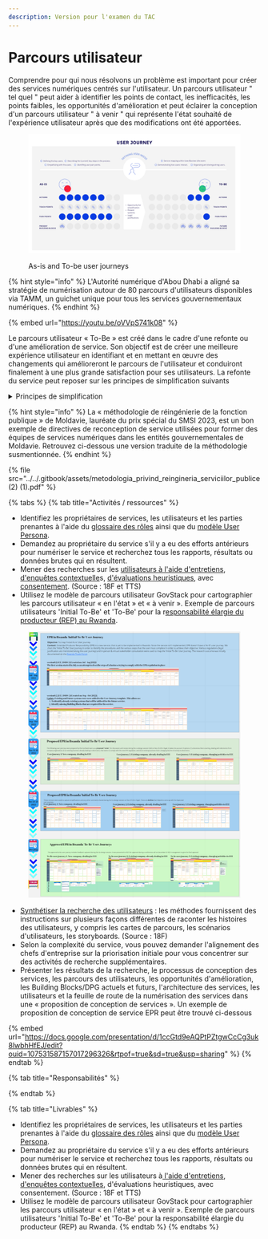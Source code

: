 ```yaml
---
description: Version pour l'examen du TAC
---
```


# Parcours utilisateur

Comprendre pour qui nous résolvons un problème est important pour créer des services numériques centrés sur l'utilisateur. Un parcours utilisateur " tel quel " peut aider à identifier les points de contact, les inefficacités, les points faibles, les opportunités d'amélioration et peut éclairer la conception d'un parcours utilisateur " à venir " qui représente l'état souhaité de l'expérience utilisateur après que des modifications ont été apportées.

<figure><img src="../../.gitbook/assets/5. As-is initial-to-be user journey (1).jpg" alt=""><figcaption><p>As-is and To-be user journeys</p></figcaption></figure>

{% hint style="info" %}
L'Autorité numérique d'Abou Dhabi a aligné sa stratégie de numérisation autour de 80 parcours d'utilisateurs disponibles via TAMM, un guichet unique pour tous les services gouvernementaux numériques.
{% endhint %}

{% embed url="https://youtu.be/oVVpS741k08" %}

Le parcours utilisateur « To-Be » est créé dans le cadre d'une refonte ou d'une amélioration de service. Son objectif est de créer une meilleure expérience utilisateur en identifiant et en mettant en œuvre des changements qui amélioreront le parcours de l'utilisateur et conduiront finalement à une plus grande satisfaction pour ses utilisateurs. La refonte du service peut reposer sur les principes de simplification suivants&#x20;

<details>

<summary>Principes de simplification</summary>

* Minimisez les redondances en intégrant et en rationalisant les étapes du parcours utilisateur. Ceci peut être réalisé en : récupérant les informations requises pour obtenir un service à partir des registres ; personnaliser des formulaires unifiés qui sont remplis automatiquement et ne nécessitent que les données qui n'existent pas déjà dans les registres.&#x20;
* Le silence vaut consentement tacitement exprimé. Renversement de la charge de la preuve dans les procédures administratives. Exemple : Informer le gouvernement de nouvelles opérations commerciales au lieu de demander une licence commerciale.&#x20;
* Élimination des exigences, des données ou des documents. Exemple : Validation d'informations par la consultation des données des registres au lieu de demander à l'utilisateur de présenter des copies de documents.&#x20;
* Réduction de la durée maximale de résolution. Exemple : réduction du délai entre la demande et l'approbation d'une licence d'exploitation.&#x20;
* Prolongation de validité (pour éviter la nécessité de renouvellements continus).&#x20;
* Procédure de résolution immédiate. L'accès aux registres devrait être complètement automatisé, par exemple, l'obtention des actes de naissance et l'attestation de non-poursuite

</details>

{% hint style="info" %}
La « méthodologie de réingénierie de la fonction publique » de Moldavie, lauréate du prix spécial du SMSI 2023, est un bon exemple de directives de reconception de service utilisées pour former des équipes de services numériques dans les entités gouvernementales de Moldavie. Retrouvez ci-dessous une version traduite de la méthodologie susmentionnée.
{% endhint %}

{% file src="../../.gitbook/assets/metodologia_privind_reingineria_serviciilor_publice (2) (1).pdf" %}

{% tabs %}
{% tab title="Activités / ressources" %}
* Identifiez les propriétaires de services, les utilisateurs et les parties prenantes à l'aide du [glossaire des rôles](https://govstack.gitbook.io/implementation-playbook/govstack-implementation-playbook/annex/govstack-user-profiles-taxonomy) ainsi que du [modèle User Persona](../../govstack-implementation-playbook/learning-and-exchange/artefacts.md#user-personas).
* Demandez au propriétaire du service s'il y a eu des efforts antérieurs pour numériser le service et recherchez tous les rapports, résultats ou données brutes qui en résultent.
* Mener des recherches sur les [utilisateurs à l'aide d'entretiens](https://methods.18f.gov/stakeholder-and-user-interviews), [d'enquêtes contextuelle](https://methods.18f.gov/contextual-inquiry)s, [d'évaluations heuristiques](https://methods.18f.gov/heuristic-evaluation), avec [consentement](https://handbook.tts.gsa.gov/research-guidelines/). (Source : 18F et TTS)
* Utilisez le modèle de parcours utilisateur GovStack pour cartographier les parcours utilisateur « en l'état » et « à venir ». Exemple de parcours utilisateurs 'Initial To-Be' et 'To-Be' pour la r[esponsabilité élargie du producteur (REP) au Rwanda](https://miro.com/app/board/uXjVP56Uir8=/?share\_link\_id=755323073673).

<figure><img src="../../.gitbook/assets/Screenshot 2023-03-31 171334 (1) (1) (1).png" alt=""><figcaption></figcaption></figure>

* [Synthétiser la recherche des utilisateurs](https://methods.18f.gov/) : les méthodes fournissent des instructions sur plusieurs façons différentes de raconter les histoires des utilisateurs, y compris les cartes de parcours, les scénarios d'utilisateurs, les storyboards. (Source : 18F)
* Selon la complexité du service, vous pouvez demander l'alignement des chefs d'entreprise sur la priorisation initiale pour vous concentrer sur des activités de recherche supplémentaires.
* Présenter les résultats de la recherche, le processus de conception des services, les parcours des utilisateurs, les opportunités d'amélioration, les Building Blocks/DPG actuels et futurs, l'architecture des services, les utilisateurs et la feuille de route de la numérisation des services dans une « proposition de conception de services ». Un exemple de proposition de conception de service EPR peut être trouvé ci-dessous&#x20;



{% embed url="https://docs.google.com/presentation/d/1ccGtd9eAQPtPZtgwCcCg3uk8lwbhHfEJ/edit?ouid=107531587157017296326&rtpof=true&sd=true&usp=sharing" %}
{% endtab %}

{% tab title="Responsabilités" %}

{% endtab %}

{% tab title="Livrables" %}
* Identifiez les propriétaires de services, les utilisateurs et les parties prenantes à l'aide du [glossaire des rôles](https://govstack.gitbook.io/implementation-playbook/govstack-implementation-playbook/annex/govstack-user-profiles-taxonomy) ainsi que du [modèle User Persona](http://127.0.0.1:5000/o/pxmRWOPoaU8fUAbbcrus/s/zdXe8NbIMZIv5sydPBf6/).
* Demandez au propriétaire du service s'il y a eu des efforts antérieurs pour numériser le service et recherchez tous les rapports, résultats ou données brutes qui en résultent.
* Mener des recherches sur les utilisateurs à[ l'aide d'entretiens](https://methods.18f.gov/stakeholder-and-user-interviews), [d'enquêtes contextuelles](https://methods.18f.gov/contextual-inquiry), d'évaluations heuristiques, avec consentement. (Source : 18F et TTS)
* Utilisez le modèle de parcours utilisateur GovStack pour cartographier les parcours utilisateur « en l'état » et « à venir ». Exemple de parcours utilisateurs 'Initial To-Be' et 'To-Be' pour la responsabilité élargie du producteur (REP) au Rwanda.
{% endtab %}
{% endtabs %}
